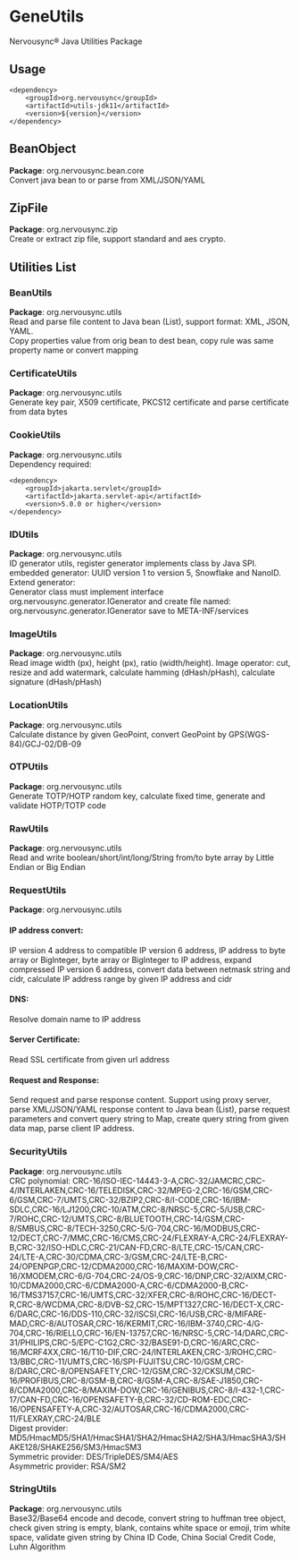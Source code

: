 # GeneUtils
Nervousync® Java Utilities Package

## Usage
```
<dependency>
    <groupId>org.nervousync</groupId>
	<artifactId>utils-jdk11</artifactId>
    <version>${version}</version>
</dependency>
```
## BeanObject
**Package**: org.nervousync.bean.core  
Convert java bean to or parse from XML/JSON/YAML

## ZipFile
**Package**: org.nervousync.zip  
Create or extract zip file, support standard and aes crypto.

## Utilities List
### BeanUtils
**Package**: org.nervousync.utils  
Read and parse file content to Java bean (List), support format: XML, JSON, YAML.  
Copy properties value from orig bean to dest bean, copy rule was same property name or convert mapping

### CertificateUtils
**Package**: org.nervousync.utils  
Generate key pair, X509 certificate, PKCS12 certificate and parse certificate from data bytes

### CookieUtils
**Package**: org.nervousync.utils  
Dependency required:
```
<dependency>
    <groupId>jakarta.servlet</groupId>
	<artifactId>jakarta.servlet-api</artifactId>
    <version>5.0.0 or higher</version>
</dependency>
```

### IDUtils
**Package**: org.nervousync.utils  
ID generator utils, register generator implements class by Java SPI. embedded generator: UUID version 1 to version 5, Snowflake and NanoID.  
Extend generator:  
Generator class must implement interface org.nervousync.generator.IGenerator
and create file named: org.nervousync.generator.IGenerator save to META-INF/services

### ImageUtils
**Package**: org.nervousync.utils  
Read image width (px), height (px), ratio (width/height). Image operator: cut, resize and add watermark,
calculate hamming (dHash/pHash), calculate signature (dHash/pHash)

### LocationUtils
**Package**: org.nervousync.utils  
Calculate distance by given GeoPoint, convert GeoPoint by GPS(WGS-84)/GCJ-02/DB-09

### OTPUtils
**Package**: org.nervousync.utils  
Generate TOTP/HOTP random key, calculate fixed time, generate and validate HOTP/TOTP code

### RawUtils
**Package**: org.nervousync.utils  
Read and write boolean/short/int/long/String from/to byte array by Little Endian or Big Endian

### RequestUtils
**Package**: org.nervousync.utils
#### IP address convert:
IP version 4 address to compatible IP version 6 address, IP address to byte array or BigInteger,
byte array or BigInteger to IP address, expand compressed IP version 6 address, convert data between netmask string and cidr,
calculate IP address range by given IP address and cidr
#### DNS:
Resolve domain name to IP address
#### Server Certificate:
Read SSL certificate from given url address
#### Request and Response:
Send request and parse response content. Support using proxy server, parse XML/JSON/YAML response content to Java bean (List),
parse request parameters and convert query string to Map, create query string from given data map, parse client IP address.

### SecurityUtils
**Package**: org.nervousync.utils  
CRC polynomial:  CRC-16/ISO-IEC-14443-3-A,CRC-32/JAMCRC,CRC-4/INTERLAKEN,CRC-16/TELEDISK,CRC-32/MPEG-2,CRC-16/GSM,CRC-6/GSM,CRC-7/UMTS,CRC-32/BZIP2,CRC-8/I-CODE,CRC-16/IBM-SDLC,CRC-16/LJ1200,CRC-10/ATM,CRC-8/NRSC-5,CRC-5/USB,CRC-7/ROHC,CRC-12/UMTS,CRC-8/BLUETOOTH,CRC-14/GSM,CRC-8/SMBUS,CRC-8/TECH-3250,CRC-5/G-704,CRC-16/MODBUS,CRC-12/DECT,CRC-7/MMC,CRC-16/CMS,CRC-24/FLEXRAY-A,CRC-24/FLEXRAY-B,CRC-32/ISO-HDLC,CRC-21/CAN-FD,CRC-8/LTE,CRC-15/CAN,CRC-24/LTE-A,CRC-30/CDMA,CRC-3/GSM,CRC-24/LTE-B,CRC-24/OPENPGP,CRC-12/CDMA2000,CRC-16/MAXIM-DOW,CRC-16/XMODEM,CRC-6/G-704,CRC-24/OS-9,CRC-16/DNP,CRC-32/AIXM,CRC-10/CDMA2000,CRC-6/CDMA2000-A,CRC-6/CDMA2000-B,CRC-16/TMS37157,CRC-16/UMTS,CRC-32/XFER,CRC-8/ROHC,CRC-16/DECT-R,CRC-8/WCDMA,CRC-8/DVB-S2,CRC-15/MPT1327,CRC-16/DECT-X,CRC-6/DARC,CRC-16/DDS-110,CRC-32/ISCSI,CRC-16/USB,CRC-8/MIFARE-MAD,CRC-8/AUTOSAR,CRC-16/KERMIT,CRC-16/IBM-3740,CRC-4/G-704,CRC-16/RIELLO,CRC-16/EN-13757,CRC-16/NRSC-5,CRC-14/DARC,CRC-31/PHILIPS,CRC-5/EPC-C1G2,CRC-32/BASE91-D,CRC-16/ARC,CRC-16/MCRF4XX,CRC-16/T10-DIF,CRC-24/INTERLAKEN,CRC-3/ROHC,CRC-13/BBC,CRC-11/UMTS,CRC-16/SPI-FUJITSU,CRC-10/GSM,CRC-8/DARC,CRC-8/OPENSAFETY,CRC-12/GSM,CRC-32/CKSUM,CRC-16/PROFIBUS,CRC-8/GSM-B,CRC-8/GSM-A,CRC-8/SAE-J1850,CRC-8/CDMA2000,CRC-8/MAXIM-DOW,CRC-16/GENIBUS,CRC-8/I-432-1,CRC-17/CAN-FD,CRC-16/OPENSAFETY-B,CRC-32/CD-ROM-EDC,CRC-16/OPENSAFETY-A,CRC-32/AUTOSAR,CRC-16/CDMA2000,CRC-11/FLEXRAY,CRC-24/BLE  
Digest provider: MD5/HmacMD5/SHA1/HmacSHA1/SHA2/HmacSHA2/SHA3/HmacSHA3/SHAKE128/SHAKE256/SM3/HmacSM3  
Symmetric provider: DES/TripleDES/SM4/AES  
Asymmetric provider: RSA/SM2

### StringUtils
**Package**: org.nervousync.utils  
Base32/Base64 encode and decode, convert string to huffman tree object, check given string is empty, blank, contains white space or emoji,
trim white space, validate given string by China ID Code, China Social Credit Code, Luhn Algorithm
